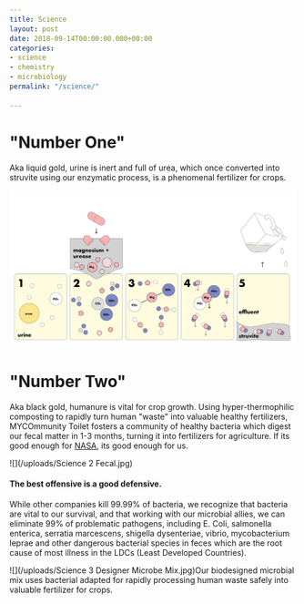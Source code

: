 ```yaml
---
title: Science
layout: post
date: 2018-09-14T00:00:00.000+00:00
categories:
- science
- chemistry
- microbiology
permalink: "/science/"

---
```

# "Number One"

Aka liquid gold, urine is inert and full of urea, which once converted into struvite using our enzymatic process, is a phenomenal fertilizer for crops.

![](/uploads/micro_urine-01.png)

# "Number Two"

Aka black gold, humanure is vital for crop growth. Using hyper-thermophilic composting to rapidly turn human "waste" into valuable healthy fertilizers, MYCOmmunity Toilet fosters a community of healthy bacteria which digest our fecal matter in 1-3 months, turning it into fertilizers for agriculture. If its good enough for [NASA](http://adsabs.harvard.edu/abs/2006cosp...36..132K), its good enough for us. 

![](/uploads/Science 2 Fecal.jpg)

#### The best offensive is a good defensive.

While other companies kill 99.99% of bacteria, we recognize that bacteria are vital to our survival, and that working with our microbial allies, we can eliminate 99% of  problematic pathogens, including E. Coli, salmonella enterica, serratia marcescens, shigella dysenteriae, vibrio, mycobacterium leprae and other dangerous bacterial species in feces which are the root cause of most illness in the LDCs (Least Developed Countries). 

![](/uploads/Science 3 Designer Microbe Mix.jpg)Our biodesigned microbial mix uses bacterial adapted for rapidly processing human waste safely into valuable fertilizer for crops. 